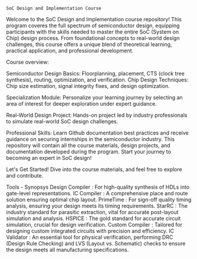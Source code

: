                                                                                 SoC Design and Implementation Course
Welcome to the SoC Design and Implementation course repository! This program coveres the full spectrum of semiconductor design, equipping participants with the skills needed to master the entire SoC (System on Chip) design process. From foundational concepts to real-world design challenges, this course offers a unique blend of theoretical learning, practical application, and professional development.

Course overview:

Semiconductor Design Basics: Floorplanning, placement, CTS (clock tree synthesis), routing, optimization, and verification.
Chip Design Techniques: Chip size estimation, signal integrity fixes, and design optimization.

Specialization Module: Personalize your learning journey by selecting an area of interest for deeper exploration under expert guidance.

Real-World Design Project: Hands-on project led by industry professionals to simulate real-world SoC design challenges.

Professional Skills: Learn Github documentation best practices and receive guidance on securing internships in the semiconductor industry.
This repository will contain all the course materials, design projects, and documentation developed during the program. Start your journey to becoming an expert in SoC design!

Let's Get Started!
Dive into the course materials, and feel free to explore and contribute.

Tools - Synopsys
Design Compiler : For high-quality synthesis of HDLs into gate-level representations.
IC Compiler : A comprehensive place and route solution ensuring optimal chip layout.
PrimeTime : For sign-off quality timing analysis, ensuring your design meets its timing requirements.
StarRC : The industry standard for parasitic extraction, vital for accurate post-layout simulation and analysis.
HSPICE : The gold standard for accurate circuit simulation, crucial for design verification.
Custom Compiler : Tailored for designing custom integrated circuits with precision and efficiency.
IC Validator : An essential tool for physical verification, performing DRC (Design Rule Checking) and LVS (Layout vs. Schematic) checks to ensure the design meets all manufacturing specifications.
